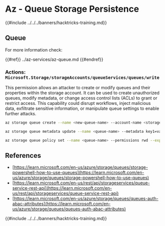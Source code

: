 # Az - Queue Storage Persistence

{{#include ../../../banners/hacktricks-training.md}}

## Queue

For more information check:

{{#ref}}
../az-services/az-queue.md
{{#endref}}

### Actions: `Microsoft.Storage/storageAccounts/queueServices/queues/write`

This permission allows an attacker to create or modify queues and their properties within the storage account. It can be used to create unauthorized queues, modify metadata, or change access control lists (ACLs) to grant or restrict access. This capability could disrupt workflows, inject malicious data, exfiltrate sensitive information, or manipulate queue settings to enable further attacks.

```bash
az storage queue create --name <new-queue-name> --account-name <storage-account>

az storage queue metadata update --name <queue-name> --metadata key1=value1 key2=value2 --account-name <storage-account>

az storage queue policy set --name <queue-name> --permissions rwd --expiry 2024-12-31T23:59:59Z --account-name <storage-account>
```

## References

- [https://learn.microsoft.com/en-us/azure/storage/queues/storage-powershell-how-to-use-queues](https://learn.microsoft.com/en-us/azure/storage/queues/storage-powershell-how-to-use-queues)
- [https://learn.microsoft.com/en-us/rest/api/storageservices/queue-service-rest-api](https://learn.microsoft.com/en-us/rest/api/storageservices/queue-service-rest-api)
- [https://learn.microsoft.com/en-us/azure/storage/queues/queues-auth-abac-attributes](https://learn.microsoft.com/en-us/azure/storage/queues/queues-auth-abac-attributes)

{{#include ../../../banners/hacktricks-training.md}}


